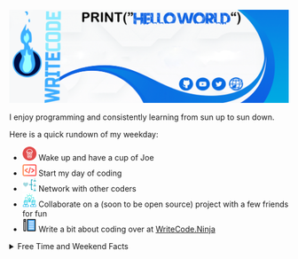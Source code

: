 ![Hello World](/img/Background.png?raw=true "Header")

I enjoy programming and consistently learning from sun up to sun down. 

Here is a quick rundown of my weekday:

- <img src="/img/coffee.svg" alt="coffee" width="25" height="25"> Wake up and have a cup of Joe
- <img src="/img/code.svg" alt="work" width="25" height="25"> Start my day of coding
- <img src="/img/network.svg" alt="network" width="25" height="25"> Network with other coders
- <img src="/img/collaborate.svg" alt="collaborate" width="25" height="25"> Collaborate on a (soon to be open source) project with a few friends for fun
- <img src="/img/write.svg" alt="blog" width="25" height="25"> Write a bit about coding over at [WriteCode.Ninja](https://writecode.ninja) 


<details>
  <summary>Free Time and Weekend Facts</summary>
  <br>

  - I play hardcore PS4 games with my son.
  - I teach my oldest daughter to paint.
  - I play fun games and ryhmes with my short stack daughter.
  - I listen to my wife (if I didn't, I would be in trouble).
 
  ![John's github stats](https://github-readme-stats.vercel.app/api?username=JohnHernCode&show_icons=true&theme=nord)
  <br><br>
</details>


